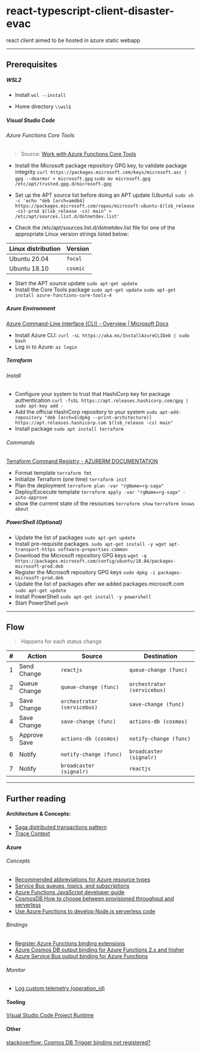 # react-typescript-client-disaster-evac
react client aimed to be hosted in azure static webapp


___
## Prerequisites


##### WSL2
* Install
    `wsl --install`

* Home directory
    `\\wsl$`

##### Visual Studio Code

###### Azure Functions Core Tools
> Source: [Work with Azure Functions Core Tools](https://docs.microsoft.com/en-us/azure/azure-functions/functions-run-local?tabs=v4%2Clinux%2Ccsharp%2Cportal%2Cbash%2Ckeda#install-the-azure-functions-core-tools)

* Install the Microsoft package repository GPG key, to validate package integrity
    `curl https://packages.microsoft.com/keys/microsoft.asc | gpg --dearmor > microsoft.gpg`
    `sudo mv microsoft.gpg /etc/apt/trusted.gpg.d/microsoft.gpg`

* Set up the APT source list before doing an APT update (Ubuntu)
    `sudo sh -c 'echo "deb [arch=amd64] https://packages.microsoft.com/repos/microsoft-ubuntu-$(lsb_release -cs)-prod $(lsb_release -cs) main" > /etc/apt/sources.list.d/dotnetdev.list'`

* Check the /etc/apt/sources.list.d/dotnetdev.list file for one of the appropriate Linux version strings listed below:

| Linux distribution        | Version |
| -----------               | ----------- |
| Ubuntu 20.04              | `focal`     |
| Ubuntu 18.10              | `cosmic`    |

* Start the APT source update
    `sudo apt-get update`
* Install the Core Tools package
    `sudo apt-get update`
    `sudo apt-get install azure-functions-core-tools-4`

##### Azure Environment

[Azure Command-Line Interface (CLI) - Overview | Microsoft Docs](https://docs.microsoft.com/en-us/cli/azure/)

* Install Azure CLI: 
    `curl -sL https://aka.ms/InstallAzureCLIDeb | sudo bash`
* Log in to Azure:
    `az login`

##### Terraform

###### Install
* Configure your system to trust that HashiCorp key for package authentication
`curl -fsSL https://apt.releases.hashicorp.com/gpg | sudo apt-key add -`
* Add the official HashiCorp repository to your system
`sudo apt-add-repository "deb [arch=$(dpkg --print-architecture)] https://apt.releases.hashicorp.com $(lsb_release -cs) main"`
* Install package
`sudo apt install terraform`


###### Commands

[Terraform Command Registry - AZURERM DOCUMENTATION](https://registry.terraform.io/providers/hashicorp/azurerm/latest/docs)

* Format template
    `terraform fmt`
* Initialize Terraform (one time)
    `terraform init`
* Plan the deployment
    `terraform plan -var "rgName=rg-saga"`
* Deploy/Excecute template
    `terraform apply -var "rgName=rg-saga" -auto-approve`   
* show the curremt state of the resources
    `terraform show` 
    `terraform knows about`

##### PowerShell (Optional)

* Update the list of packages
    `sudo apt-get update`
* Install pre-requisite packages.
    `sudo apt-get install -y wget apt-transport-https software-properties-common`
* Download the Microsoft repository GPG keys
    `wget -q https://packages.microsoft.com/config/ubuntu/18.04/packages-microsoft-prod.deb`
* Register the Microsoft repository GPG keys
    `sudo dpkg -i packages-microsoft-prod.deb`
* Update the list of packages after we added packages.microsoft.com
    `sudo apt-get update`
* Install PowerShell
    `sudo apt-get install -y powershell`
* Start PowerShell
    `pwsh`

___
## Flow

> Happens for each status change

| #   | Action          | Source                      | Destination                 |
| --  | -----------     | -----------                 | -----------                 |
| 1   | Send Change     | `reactjs`                   | `queue-change (func)`       |
| 2   | Queue Change    | `queue-change (func)`       | `orchestrator (servicebus)` |
| 3   | Save Change     | `orchestrator (servicebus)` | `save-change (func)`        |
| 4   | Save Change     | `save-change (func)`        | `actions-db (cosmos)`       |
| 5   | Approve Save    | `actions-db (cosmos)`       | `notify-change (func)`      |
| 6   | Notify          | `notify-change (func)`      | `broadcaster (signalr)`     |
| 7   | Notify          | `broadcaster (signalr)`     | `reactjs`                   |


___
## Further reading

#### Architecture & Concepts:
- [Saga distributed transactions pattern](https://docs.microsoft.com/en-us/azure/architecture/reference-architectures/saga/saga)
- [Trace Context](https://www.w3.org/TR/trace-context/)


#### Azure

###### Concepts
- [Recommended abbreviations for Azure resource types](https://docs.microsoft.com/en-us/azure/cloud-adoption-framework/ready/azure-best-practices/resource-abbreviations)
- [Service Bus queues, topics, and subscriptions](https://docs.microsoft.com/en-us/azure/service-bus-messaging/service-bus-queues-topics-subscriptions)
- [Azure Functions JavaScript developer guide](https://docs.microsoft.com/en-us/azure/azure-functions/functions-reference-node?tabs=v2)
- [CosmosDB How to choose between provisioned throughput and serverless](https://docs.microsoft.com/en-us/azure/cosmos-db/throughput-serverless)
- [Use Azure Functions to develop Node.js serverless code](https://docs.microsoft.com/en-us/azure/developer/javascript/how-to/develop-serverless-apps)

###### Bindings
- [Register Azure Functions binding extensions](https://docs.microsoft.com/en-us/azure/azure-functions/functions-bindings-register?source=docs#access-extensions-in-non-net-languages)
- [Azure Cosmos DB output binding for Azure Functions 2.x and higher](https://docs.microsoft.com/en-us/azure/azure-functions/functions-bindings-cosmosdb-v2-output?tabs=javascript)
- [Azure Service Bus output binding for Azure Functions](https://docs.microsoft.com/en-us/azure/azure-functions/functions-bindings-service-bus-output?tabs=javascript)

###### Monitor
- [Log custom telemetry (operation_id)](https://docs.microsoft.com/en-us/azure/azure-functions/functions-reference-node?tabs=v2#log-custom-telemetry)

#### Tooling
[Visual Studio Code Project Runtime](https://github.com/Microsoft/vscode-azurefunctions/wiki/Project-Runtime)

#### Other
[stackoverflow: Cosmos DB Trigger binding not registered?](https://stackoverflow.com/questions/60239375/cosmos-db-trigger-binding-not-registered)